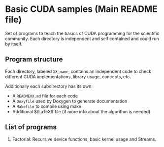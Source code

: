 # Basic CUDA samples (Main README file)

Set of programs to teach the basics of CUDA programming for the scientific
community. Each directory is independent and self contained and could run by
itself.

## Program structure

Each directory, labeled `XX_name`, contains an independent code to check
different CUDA implementations, library usage, concepts, etc.

Additionally each subdirectory has its own:

- A `READMEXX.md` file for each code
- A `Doxyfile` used by Doxygen to generate documentation
- A `Makefile` to compile using make
- Additional $\LaTeX$ file (if more info about the algorithm is needed)

## List of programs

1. Factorial: Recursive device functions, basic kernel usage and Streams.
